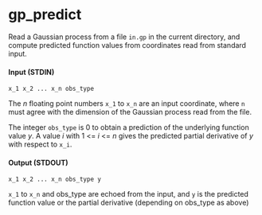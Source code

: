 # gp_predict

Read a Gaussian process from a file `in.gp` in the current directory,
and compute predicted function values from coordinates read from
standard input.

#### Input (STDIN)

```
x_1 x_2 ... x_n obs_type
```

The _n_ floating point numbers `x_1` to `x_n` are an input coordinate,
where `n` must agree with the dimension of the Gaussian process read
from the file.

The integer `obs_type` is 0 to obtain a prediction of the underlying
function value _y_.  A value _i_ with 1 <= _i_ <= _n_ gives the predicted
partial derivative of _y_ with respect to `x_i`.

#### Output (STDOUT)

```
x_1 x_2 ... x_n obs_type y
```

`x_1` to `x_n` and obs_type are echoed from the input, and `y` is the
predicted function value or the partial derivative (depending on
obs_type as above)
